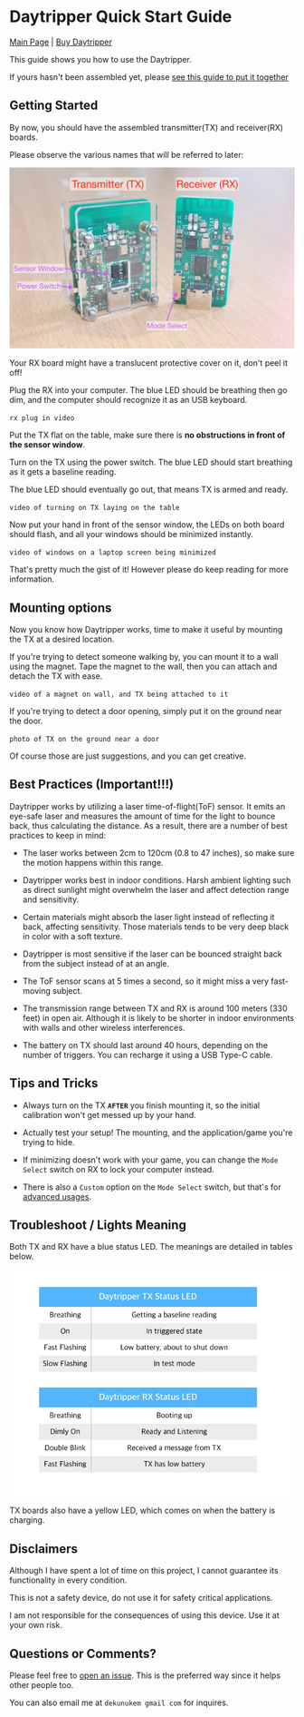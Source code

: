 # Daytripper Quick Start Guide

[Main Page](/README.md) | [Buy Daytripper](https://www.tindie.com/products/dekuNukem/daytripper)

This guide shows you how to use the Daytripper.

If yours hasn't been assembled yet, please [see this guide to put it together](/assembly_guide.md)

## Getting Started

By now, you should have the assembled transmitter(TX) and receiver(RX) boards.

Please observe the various names that will be referred to later:

![Alt text](resources/photos/face.jpg)

Your RX board might have a translucent protective cover on it, don't peel it off!

Plug the RX into your computer. The blue LED should be breathing then go dim, and the computer should recognize it as an USB keyboard.

`rx plug in video`

Put the TX flat on the table, make sure there is **no obstructions in front of the sensor window**.

Turn on the TX using the power switch. The blue LED should start breathing as it gets a baseline reading.

The blue LED should eventually go out, that means TX is armed and ready. 

`video of turning on TX laying on the table`

Now put your hand in front of the sensor window, the LEDs on both board should flash, and all your windows should be minimized instantly.

`video of windows on a laptop screen being minimized`

That's pretty much the gist of it! However please do keep reading for more information.

## Mounting options

Now you know how Daytripper works, time to make it useful by mounting the TX at a desired location.

If you're trying to detect someone walking by, you can mount it to a wall using the magnet. Tape the magnet to the wall, then you can attach and detach the TX with ease.

`video of a magnet on wall, and TX being attached to it`

If you're trying to detect a door opening, simply put it on the ground near the door.

`photo of TX on the ground near a door`

Of course those are just suggestions, and you can get creative.

## Best Practices (Important!!!)

Daytripper works by utilizing a laser time-of-flight(ToF) sensor. It emits an eye-safe laser and measures the amount of time for the light to bounce back, thus calculating the distance. As a result, there are a number of best practices to keep in mind: 

* The laser works between 2cm to 120cm (0.8 to 47 inches), so make sure the motion happens within this range. 

* Daytripper works best in indoor conditions. Harsh ambient lighting such as direct sunlight might overwhelm the laser and affect detection range and sensitivity. 

* Certain materials might absorb the laser light instead of reflecting it back, affecting sensitivity. Those materials tends to be very deep black in color with a soft texture. 

* Daytripper is most sensitive if the laser can be bounced straight back from the subject instead of at an angle.

* The ToF sensor scans at 5 times a second, so it might miss a very fast-moving subject.

* The transmission range between TX and RX is around 100 meters (330 feet) in open air. Although it is likely to be shorter in indoor environments with walls and other wireless interferences.

* The battery on TX should last around 40 hours, depending on the number of triggers. You can recharge it using a USB Type-C cable.

## Tips and Tricks

* Always turn on the TX **`AFTER`** you finish mounting it, so the initial calibration won't get messed up by your hand.

* Actually test your setup! The mounting, and the application/game you're trying to hide.

* If minimizing doesn't work with your game, you can change the `Mode Select` switch on RX to lock your computer instead.

* There is also a `Custom` option on the `Mode Select` switch, but that's for [advanced usages](/advanced_usage.md).

## Troubleshoot / Lights Meaning

Both TX and RX have a blue status LED. The meanings are detailed in tables below. 

![Alt text](resources/photos/lights_meaning.png)

TX boards also have a yellow LED, which comes on when the battery is charging.

## Disclaimers

Although I have spent a lot of time on this project, I cannot guarantee its functionality in every condition.

This is not a safety device, do not use it for safety critical applications. 

I am not responsible for the consequences of using this device. Use it at your own risk. 

## Questions or Comments?

Please feel free to [open an issue](https://github.com/dekuNukem/daytripper/issues). This is the preferred way since it helps other people too.

You can also email me at `dekunukem gmail com` for inquires.